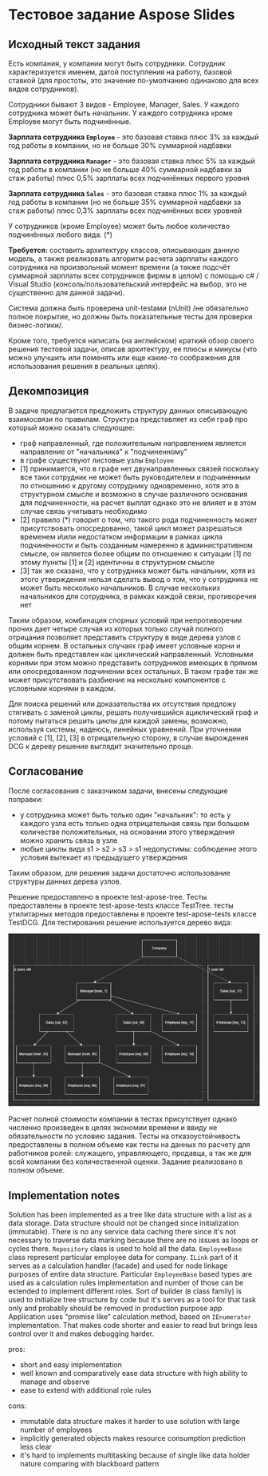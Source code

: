 # Тестовое задание Aspose Slides

## Исходный текст задания

Есть компания, у компании могут быть сотрудники. Сотрудник характеризуется именем, датой поступления на работу, базовой ставкой (для простоты, это значение по-умолчанию одинаково для всех видов сотрудников).

Сотрудники бывают 3 видов - Employee, Manager, Sales. У каждого сотрудника может быть начальник. У каждого сотрудника кроме Employee могут быть подчинённые.

__Зарплата сотрудника `Employee`__ - это базовая ставка плюс 3% за каждый год работы в компании, но не больше 30% суммарной надбавки

__Зарплата сотрудника `Manager`__ - это базовая ставка плюс 5% за каждый год работы в компании (но не больше 40% суммарной надбавки за стаж работы) плюс 0,5% зарплаты всех подчинённых первого уровня

__Зарплата сотрудника `Sales`__ - это базовая ставка плюс 1% за каждый год работы в компании (но не больше 35% суммарной надбавки за стаж работы) плюс 0,3% зарплаты всех подчинённых всех уровней

У сотрудников (кроме Employee) может быть любое количество подчинённых любого вида. (*)

__Требуется:__ составить архитектуру классов, описывающих данную модель, а также реализовать алгоритм расчета зарплаты каждого сотрудника на произвольный момент времени (а также подсчёт суммарной зарплаты всех сотрудников фирмы в целом) с помощью c# / Visual Studio (консоль/пользовательский интерфейс на выбор, это не существенно для данной задачи).

Система должна быть проверена unit-testами (nUnit) /не обязательно полное покрытие, но должны быть показательные тесты для проверки бизнес-логики/.

Кроме того, требуется написать (на английском) краткий обзор своего решения тестовой задачи, описав архитектуру, ее плюсы и минусы (что можно улучшить или поменять или еще какие-то соображения для использования решения в реальных целях).

## Декомпозиция

В задаче предлагается предложить структуру данных описывающую взаимосвязи по правилам. Структура представляет из себя граф про который можно сказать следующее:

- граф направленный, где положительным направлением является направление от "начальника" к "подчиненному"
- в графе существуют листовые узлы `Employee`
- [1] принимается, что в графе нет двунаправленных связей поскольку все таки сотрудник не может быть руководителем и подчиненным по отношению к другому сотруднику одновременно, хотя это в структурном смысле и возможно в случае различного основания для подчиненности, на расчет выплат однако это не влияет и в этом случае связь учитывать необходимо
- [2] правило (*) говорит о том, что такого рода подчиненность может присутствовать опосредованно, такой цикл может разрешаться временем и\или недостатком информации в рамках цикла подчиненности и быть созданным намеренно в административном смысле, он является более общим по отношению к ситуации [1] по этому пункты [1] и [2] идентичны в структурном смысле
- [3] так же сказано, что у сотрудника может быть начальник, хотя из этого утверждения нельзя сделать вывод о том, что у сотрудника не может быть несколько начальников. В случае нескольких начальников для сотрудника, в рамках каждой связи, противоречия нет

Таким образом, комбинация спорных условий при непротиворечии прочих дает четыре случая из которых только случай полного отрицания позволяет представить структуру в виде дерева узлов с общим корнем. В остальных случаях граф имеет условные корни и должен быть представлен как циклический направленный. Условными корнями при этом можно представить сотрудников имеющих в прямом или опосредованном подчинении всех остальных. В таком графе так же может присутствовать разбиение на несколько компонентов с условными корнями в каждом. 

Для поиска решений или доказательства их отсутствия предложу стягивать с заменой циклы, решать получившийся ациклический граф и потому пытаться решить циклы для каждой замены, возможно, используя системы, надеюсь, линейных уравнений. При уточнении условий с [1], [2], [3] в отрицательную сторону, в случае вырождения DCG к дереву решение выглядит значительно проще.

## Согласование

После согласования с заказчиком задачи, внесены следующие поправки:

- у сотрудника может быть только один "начальник": то есть у каждого узла есть только одна отрицательная связь при большом количестве положительных, на основании этого утверждения можно хранить связь в узле
- любые циклы вида s1 > s2 > s3 > s1 недопустимы: соблюдение этого условия вытекает из предыдущего утверждения

Таким образом, для решения задачи достаточно использование структуры данных дерева узлов.

Решение предоставлено в проекте test-apose-tree. Тесты предоставлены в проекте test-apose-tests классе TestTree. тесты утилитарных методов предоставлены в проекте test-apose-tests классе TestDCG. Для тестирования решение используется дерево вида:

![](./tree.png)

Расчет полной стоимости компании в тестах присутствует однако численно произведен в целях экономии времени и ввиду не обязательности по условию задания. Тесты на отказоустойчивость предоставлены в полном объеме как тесты на данных по расчету для работников ролей: служащего, управляющего, продавца, а так же для всей компании без количественной оценки. Задание реализовано в полном объеме.

## Implementation notes

Solution has been implemented as a tree like data structure with a list as a data storage. Data structure should not be changed since initialization (immutable). There is no any service data caching there since it's not necessary to traverse data marking because there are no issues as loops or cycles there. `Repository` class is used to hold all the data. `EmployeeBase` class represent particular employee data for company. `ILink` part of it serves as a calculation handler (facade) and used for node linkage purposes of entire data structure. Particular `EmployeeBase` based types are used as a calculation rules implementation and number of those can be extended to implement different roles. Sort of builder (`B` class family) is used to initialize tree structure by code but it's serves as a tool for that task only and probably should be removed in production purpose app. Application uses "promise like" calculation method, based on `IEnumerator` implementation. That makes code shorter and easier to read but brings less control over it and makes debugging harder.

pros:

- short and easy implementation
- well known and comparatively ease data structure with high ability to manage and observe
- ease to extend with additional role rules

cons:

- immutable data structure makes it harder to use solution with large number of employees
- implicitly generated objects makes resource consumption prediction less clear
- it's hard to implements multitasking because of single like data holder nature comparing with blackboard pattern
